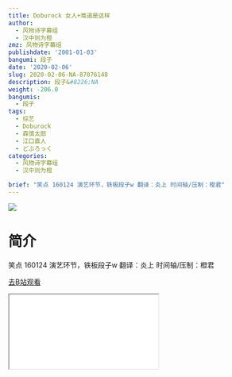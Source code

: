 ```yaml
---
title: Doburock 女人+难道是这样
author:
  - 风物诗字幕组
  - 汉中则为橙
zmz: 风物诗字幕组
publishdate: '2001-01-03'
bangumi: 段子
date: '2020-02-06'
slug: 2020-02-06-NA-87076148
description: 段子&#8226;NA
weight: -206.0
bangumis:
  - 段子
tags:
  - 综艺
  - Doburock
  - 森慎太郎
  - 江口直人
  - どぶろっく
categories:
  - 风物诗字幕组
  - 汉中则为橙

brief: "笑点 160124 演艺环节，铁板段子w 翻译：炎上 时间轴/压制：橙君"
---
```

![](https://raw.githubusercontent.com/tcgriffith/owaraisite/master/static/tmpimg/5bbfc928543503aa47f4a626b4e271ab98f4efd5.jpg.480.jpg)
# 简介  
笑点 160124 演艺环节，铁板段子w
翻译：炎上 时间轴/压制：橙君  

[去B站观看](https://www.bilibili.com/video/av87076148/)
<div class ="resp-container"><iframe class="testiframe" src="//player.bilibili.com/player.html?aid=87076148"", scrolling="no", allowfullscreen="true" > </iframe></div> 
